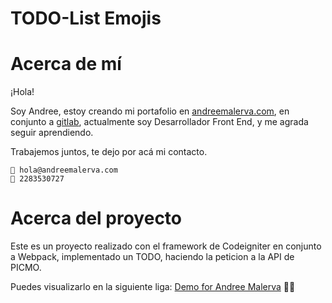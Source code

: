 <div>
    <h1>TODO-List Emojis</h1>
</div>

# Acerca de mí
¡Hola!

Soy Andree, estoy creando mi portafolio en [andreemalerva.com](http://www.andreemalerva.com/), en conjunto a [gitlab](https://gitlab.com/andreemalerva/todo-list-emojis), actualmente soy Desarrollador Front End, y me agrada seguir aprendiendo.

Trabajemos juntos, te dejo por acá mi contacto.

```
📩 hola@andreemalerva.com
📲 2283530727
```

# Acerca del proyecto

Este es un proyecto realizado con el framework de Codeigniter en conjunto a Webpack, implementado un TODO, haciendo la peticion a la API de PICMO.

Puedes visualizarlo en la siguiente liga:
[Demo for Andree Malerva](https://todo-list-emoji-am.netlify.app/) 🫶🏻

